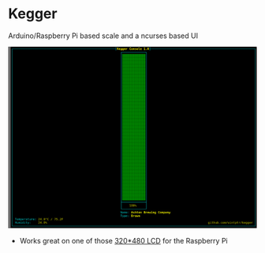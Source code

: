 # Kegger

Arduino/Raspberry Pi based scale and a ncurses based UI

![Alt text](/ui/doc/sc.png)

* Works great on one of those [320*480 LCD](http://a.co/dLxSgig) for the Raspberry Pi
